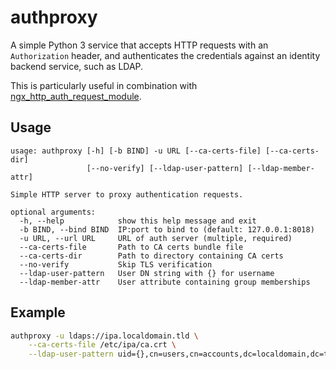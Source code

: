 # authproxy

A simple Python 3 service that accepts HTTP requests with an
`Authorization` header, and authenticates the credentials against an
identity backend service, such as LDAP.

This is particularly useful in combination with
[ngx_http_auth_request_module](http://nginx.org/en/docs/http/ngx_http_auth_request_module.html).

## Usage

```
usage: authproxy [-h] [-b BIND] -u URL [--ca-certs-file] [--ca-certs-dir]
                 [--no-verify] [--ldap-user-pattern] [--ldap-member-attr]

Simple HTTP server to proxy authentication requests.

optional arguments:
  -h, --help            show this help message and exit
  -b BIND, --bind BIND  IP:port to bind to (default: 127.0.0.1:8018)
  -u URL, --url URL     URL of auth server (multiple, required)
  --ca-certs-file       Path to CA certs bundle file
  --ca-certs-dir        Path to directory containing CA certs
  --no-verify           Skip TLS verification
  --ldap-user-pattern   User DN string with {} for username
  --ldap-member-attr    User attribute containing group memberships

```

## Example

```bash
authproxy -u ldaps://ipa.localdomain.tld \
    --ca-certs-file /etc/ipa/ca.crt \
    --ldap-user-pattern uid={},cn=users,cn=accounts,dc=localdomain,dc=tld
```
